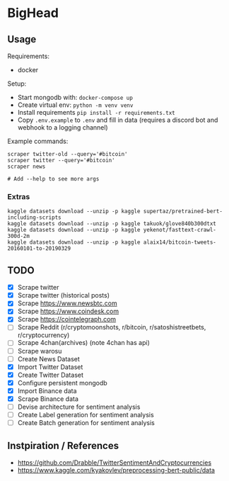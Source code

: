 # BigHead
## Usage
Requirements:
* docker

Setup:
* Start mongodb with: `docker-compose up`
* Create virtual env: `python -m venv venv`
* Install requirements `pip install -r requirements.txt`
* Copy `.env.example` to `.env` and fill in data (requires a discord bot and webhook to a logging channel)

Example commands:
```shell
scraper twitter-old --query='#bitcoin'
scraper twitter --query='#bitcoin'
scraper news

# Add --help to see more args
```

### Extras
```shell
kaggle datasets download --unzip -p kaggle supertaz/pretrained-bert-including-scripts
kaggle datasets download --unzip -p kaggle takuok/glove840b300dtxt
kaggle datasets download --unzip -p kaggle yekenot/fasttext-crawl-300d-2m
kaggle datasets download --unzip -p kaggle alaix14/bitcoin-tweets-20160101-to-20190329
```



## TODO
* [x] Scrape twitter
* [x] Scrape twitter (historical posts)
* [x] Scrape https://www.newsbtc.com
* [x] Scrape https://www.coindesk.com
* [x] Scrape https://cointelegraph.com
* [ ] Scrape Reddit (r/cryptomoonshots, r/bitcoin, r/satoshistreetbets, r/cryptocurrency)
* [ ] Scrape 4chan(archives) (note 4chan has api)
* [ ] Scrape warosu
* [ ] Create News Dataset
* [x] Import Twitter Dataset
* [x] Create Twitter Dataset
* [x] Configure persistent mongodb
* [x] Import Binance data
* [x] Scrape Binance data
* [ ] Devise architecture for sentiment analysis
* [ ] Create Label generation for sentiment analysis
* [ ] Create Batch generation for sentiment analysis

## Instpiration / References
* https://github.com/Drabble/TwitterSentimentAndCryptocurrencies
* https://www.kaggle.com/kyakovlev/preprocessing-bert-public/data